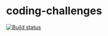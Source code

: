 # coding-challenges

[![Build status](https://ci.appveyor.com/api/projects/status/086qvy7bdrby6pk0?svg=true&retina=true)](https://ci.appveyor.com/project/BeigeBadger/coding-challenges)
